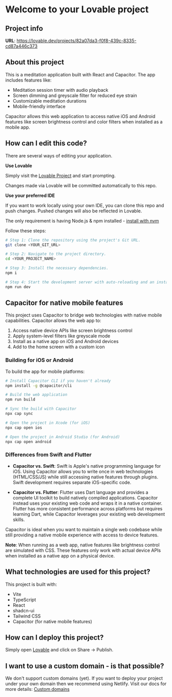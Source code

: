 
# Welcome to your Lovable project

## Project info

**URL**: https://lovable.dev/projects/82a07da3-f0f8-439c-8335-cd87a446c373

## About this project

This is a meditation application built with React and Capacitor. The app includes features like:

- Meditation session timer with audio playback
- Screen dimming and greyscale filter for reduced eye strain
- Customizable meditation durations
- Mobile-friendly interface

Capacitor allows this web application to access native iOS and Android features like screen brightness control and color filters when installed as a mobile app.

## How can I edit this code?

There are several ways of editing your application.

**Use Lovable**

Simply visit the [Lovable Project](https://lovable.dev/projects/82a07da3-f0f8-439c-8335-cd87a446c373) and start prompting.

Changes made via Lovable will be committed automatically to this repo.

**Use your preferred IDE**

If you want to work locally using your own IDE, you can clone this repo and push changes. Pushed changes will also be reflected in Lovable.

The only requirement is having Node.js & npm installed - [install with nvm](https://github.com/nvm-sh/nvm#installing-and-updating)

Follow these steps:

```sh
# Step 1: Clone the repository using the project's Git URL.
git clone <YOUR_GIT_URL>

# Step 2: Navigate to the project directory.
cd <YOUR_PROJECT_NAME>

# Step 3: Install the necessary dependencies.
npm i

# Step 4: Start the development server with auto-reloading and an instant preview.
npm run dev
```

## Capacitor for native mobile features

This project uses Capacitor to bridge web technologies with native mobile capabilities. Capacitor allows the web app to:

1. Access native device APIs like screen brightness control
2. Apply system-level filters like greyscale mode
3. Install as a native app on iOS and Android devices
4. Add to the home screen with a custom icon

### Building for iOS or Android

To build the app for mobile platforms:

```sh
# Install Capacitor CLI if you haven't already
npm install -g @capacitor/cli

# Build the web application
npm run build

# Sync the build with Capacitor
npx cap sync

# Open the project in Xcode (for iOS)
npx cap open ios

# Open the project in Android Studio (for Android)
npx cap open android
```

### Differences from Swift and Flutter

- **Capacitor vs. Swift**: Swift is Apple's native programming language for iOS. Using Capacitor allows you to write once in web technologies (HTML/CSS/JS) while still accessing native features through plugins. Swift development requires separate iOS-specific code.

- **Capacitor vs. Flutter**: Flutter uses Dart language and provides a complete UI toolkit to build natively compiled applications. Capacitor instead uses your existing web code and wraps it in a native container. Flutter has more consistent performance across platforms but requires learning Dart, while Capacitor leverages your existing web development skills.

Capacitor is ideal when you want to maintain a single web codebase while still providing a native mobile experience with access to device features.

**Note**: When running as a web app, native features like brightness control are simulated with CSS. These features only work with actual device APIs when installed as a native app on a physical device.

## What technologies are used for this project?

This project is built with:

- Vite
- TypeScript
- React
- shadcn-ui
- Tailwind CSS
- Capacitor (for native mobile features)

## How can I deploy this project?

Simply open [Lovable](https://lovable.dev/projects/82a07da3-f0f8-439c-8335-cd87a446c373) and click on Share -> Publish.

## I want to use a custom domain - is that possible?

We don't support custom domains (yet). If you want to deploy your project under your own domain then we recommend using Netlify. Visit our docs for more details: [Custom domains](https://docs.lovable.dev/tips-tricks/custom-domain/)
